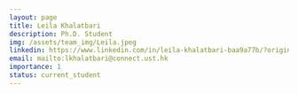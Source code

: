 ```yaml
---
layout: page
title: Leila Khalatbari
description: Ph.D. Student
img: /assets/team_img/Leila.jpeg
linkedin: https://www.linkedin.com/in/leila-khalatbari-baa9a77b/?originalSubdomain=ir
email: mailto:lkhalatbari@connect.ust.hk
importance: 1
status: current_student
---
```


